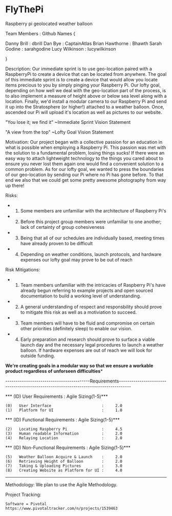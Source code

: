 # FlyThePi
Raspberry pi geolocated weather balloon


Team Members        :   Github Names {

Danny Brill         :     dbrill
Dan Bye             :     CaptainAtlas
Brian Hawthorne     :     Bhawth
Sarah Godine        :     sarahgodine
Lucy Wilkinson      :     lucywilkinson

}

Description: Our immediate sprint is to use geo-location paired with a RaspberryPi to create a device that can be located from anywhere. The goal of this immediate sprint is to create a device that would allow you locate items precious to you by simply pinging your Raspberry Pi. Our lofty goal, depending on how well we deal with the geo-location part of the process, is to also implement a measure of height above or below sea level along with a location. Finally, we'd install a modular camera to our Raspberry Pi and send it up into the Stratosphere (or higher!) attached to a weather balloon. Once, ascended our Pi will upload it's location as well as pictures to our website. 


"You lose it; we find it"
              ~Immediate Sprint Vision Statement

"A view from the top"
              ~Lofty Goal Vision Statement


Motivation: Our project began with a collective passion for an education in what is possible when employing a Raspberry Pi. This passion was met with the solution to a fundamental problem, losing things sucks! If there were an easy way to attach lightweight technology to the things you cared about to ensure you never lost them again one would find a convenient solution to a common problem. As for our lofty goal, we wanted to press the boundaries of our geo-location by sending our Pi where no Pi has gone before. To that end we also that we could get some pretty awesome photography from way up there!

Risks:
- 1) Some members are unfamiliar with the architecture of Raspberry Pi's
- 2) Before this project group members were unfamiliar to one another; lack of certainty of group cohesiveness
- 3) Being that all of our schedules are individually based, meeting times have already proven to be difficult
- 4) Depending on weather conditions, launch protocols, and hardware expenses our lofty goal may prove to be out of reach

Risk Mitigations:
  - 1) Team members unfamiliar with the intricacies of Raspberry Pi's have already begun referring to example projects and open sourced          documentation to build a working level of understanding. 
  - 2) A general understanding of respect and responsbility should prove to mitigate this risk as well as a motiviation to succeed.
  - 3) Team members will have to be fluid and compromise on certain other priorities (definitely sleep) to enable our vision. 
  - 4) Early preparation and research should prove to surface a viable launch day and the necessary legal procedures to launch a weather        balloon. If hardware expenses are out of reach we will look for outside funding. 
  
  ******We're creating goals in a modular way so that we ensure a workable product regardless of unforseen difficulties*******
  
-----------------------------------------Requirements------------------------------------------------------------------------------------

*** (ID)  User Requirements                   :     Agile Sizing(1-5)***

    (0)   User Interface                      :     2.0       
    (1)   Platform for UI                     :     1.0

*** (ID)  Functional Requirements             :     Agile Sizing(1-5)***

    (2)   Locating Raspberry Pi               :     4.5
    (3)   Human readable Information          :     2.0
    (4)   Relaying Location                   :     2.0
    
*** (ID)  Non-Functional Requirements         :     Agile Sizing(1-5)***

    (5)   Weather Balloon Acquire & Launch    :     2.0
    (6)   Retrieving Height of Balloon        :     2.0
    (7)   Taking & Uploading Pictures         :     3.0
    (8)   Creating Website as Platform for UI :     4.0
    
-----------------------------------------------------------------------------------------------------------------------------------------

Methodology: We plan to use the Agile Methodology.

Project Tracking:

    Software = Pivotal
    https://www.pivotaltracker.com/n/projects/1539463


